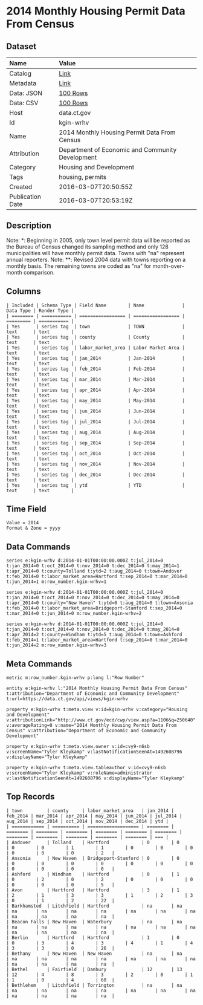 # 2014 Monthly Housing Permit Data From Census

## Dataset

| Name | Value |
| :--- | :---- |
| Catalog | [Link](https://catalog.data.gov/dataset/2014-monthly-housing-permit-data-from-census) |
| Metadata | [Link](https://data.ct.gov/api/views/kgin-wrhv) |
| Data: JSON | [100 Rows](https://data.ct.gov/api/views/kgin-wrhv/rows.json?max_rows=100) |
| Data: CSV | [100 Rows](https://data.ct.gov/api/views/kgin-wrhv/rows.csv?max_rows=100) |
| Host | data.ct.gov |
| Id | kgin-wrhv |
| Name | 2014 Monthly Housing Permit Data From Census |
| Attribution | Department of Economic and Community Development |
| Category | Housing and Development |
| Tags | housing, permits |
| Created | 2016-03-07T20:50:55Z |
| Publication Date | 2016-03-07T20:53:19Z |

## Description

Note: *: Beginning in 2005, only town level permit data will be reported as the Bureau of Census changed its sampling method and only 128 municipalities will have monthly permit data. Towns with "na" represent annual reporters. 
Note: **: Revised 2004 data with towns reporting on a monthly basis. The remaining towns are coded as "na" for month-over-month comparison.

## Columns

```ls
| Included | Schema Type | Field Name        | Name              | Data Type | Render Type |
| ======== | =========== | ================= | ================= | ========= | =========== |
| Yes      | series tag  | town              | TOWN              | text      | text        |
| Yes      | series tag  | county            | County            | text      | text        |
| Yes      | series tag  | labor_market_area | Labor Market Area | text      | text        |
| Yes      | series tag  | jan_2014          | Jan-2014          | text      | text        |
| Yes      | series tag  | feb_2014          | Feb-2014          | text      | text        |
| Yes      | series tag  | mar_2014          | Mar-2014          | text      | text        |
| Yes      | series tag  | apr_2014          | Apr-2014          | text      | text        |
| Yes      | series tag  | may_2014          | May-2014          | text      | text        |
| Yes      | series tag  | jun_2014          | Jun-2014          | text      | text        |
| Yes      | series tag  | jul_2014          | Jul-2014          | text      | text        |
| Yes      | series tag  | aug_2014          | Aug-2014          | text      | text        |
| Yes      | series tag  | sep_2014          | Sep-2014          | text      | text        |
| Yes      | series tag  | oct_2014          | Oct-2014          | text      | text        |
| Yes      | series tag  | nov_2014          | Nov-2014          | text      | text        |
| Yes      | series tag  | dec_2014          | Dec-2014          | text      | text        |
| Yes      | series tag  | ytd               | YTD               | text      | text        |
```

## Time Field

```ls
Value = 2014
Format & Zone = yyyy
```

## Data Commands

```ls
series e:kgin-wrhv d:2014-01-01T00:00:00.000Z t:jul_2014=0 t:jan_2014=0 t:oct_2014=0 t:nov_2014=0 t:dec_2014=0 t:may_2014=1 t:apr_2014=0 t:county=Tolland t:ytd=2 t:aug_2014=0 t:town=Andover t:feb_2014=0 t:labor_market_area=Hartford t:sep_2014=0 t:mar_2014=0 t:jun_2014=1 m:row_number.kgin-wrhv=1

series e:kgin-wrhv d:2014-01-01T00:00:00.000Z t:jul_2014=0 t:jan_2014=0 t:oct_2014=0 t:nov_2014=0 t:dec_2014=0 t:may_2014=0 t:apr_2014=0 t:county="New Haven" t:ytd=0 t:aug_2014=0 t:town=Ansonia t:feb_2014=0 t:labor_market_area=Bridgeport-Stamford t:sep_2014=0 t:mar_2014=0 t:jun_2014=0 m:row_number.kgin-wrhv=2

series e:kgin-wrhv d:2014-01-01T00:00:00.000Z t:jul_2014=0 t:jan_2014=0 t:oct_2014=0 t:nov_2014=0 t:dec_2014=0 t:may_2014=0 t:apr_2014=2 t:county=Windham t:ytd=5 t:aug_2014=0 t:town=Ashford t:feb_2014=1 t:labor_market_area=Hartford t:sep_2014=0 t:mar_2014=0 t:jun_2014=2 m:row_number.kgin-wrhv=3
```

## Meta Commands

```ls
metric m:row_number.kgin-wrhv p:long l:"Row Number"

entity e:kgin-wrhv l:"2014 Monthly Housing Permit Data From Census" t:attribution="Department of Economic and Community Development" t:url=https://data.ct.gov/api/views/kgin-wrhv

property e:kgin-wrhv t:meta.view v:id=kgin-wrhv v:category="Housing and Development" v:attributionLink="http://www.ct.gov/ecd/cwp/view.asp?a=1106&q=250640" v:averageRating=0 v:name="2014 Monthly Housing Permit Data From Census" v:attribution="Department of Economic and Community Development"

property e:kgin-wrhv t:meta.view.owner v:id=cvy9-n6sb v:screenName="Tyler Kleykamp" v:lastNotificationSeenAt=1492608796 v:displayName="Tyler Kleykamp"

property e:kgin-wrhv t:meta.view.tableauthor v:id=cvy9-n6sb v:screenName="Tyler Kleykamp" v:roleName=administrator v:lastNotificationSeenAt=1492608796 v:displayName="Tyler Kleykamp"
```

## Top Records

```ls
| town         | county     | labor_market_area   | jan_2014 | feb_2014 | mar_2014 | apr_2014 | may_2014 | jun_2014 | jul_2014 | aug_2014 | sep_2014 | oct_2014 | nov_2014 | dec_2014 | ytd | 
| ============ | ========== | =================== | ======== | ======== | ======== | ======== | ======== | ======== | ======== | ======== | ======== | ======== | ======== | ======== | === | 
| Andover      | Tolland    | Hartford            | 0        | 0        | 0        | 0        | 1        | 1        | 0        | 0        | 0        | 0        | 0        | 0        | 2   | 
| Ansonia      | New Haven  | Bridgeport-Stamford | 0        | 0        | 0        | 0        | 0        | 0        | 0        | 0        | 0        | 0        | 0        | 0        | 0   | 
| Ashford      | Windham    | Hartford            | 0        | 1        | 0        | 2        | 0        | 2        | 0        | 0        | 0        | 0        | 0        | 0        | 5   | 
| Avon         | Hartford   | Hartford            | 3        | 1        | 2        | 1        | 3        | 3        | 1        | 2        | 3        | 0        | 1        | 2        | 22  | 
| Barkhamsted  | Litchfield | Hartford            | na       | na       | na       | na       | na       | na       | na       | na       | na       | na       | na       | na       | na  | 
| Beacon Falls | New Haven  | Waterbury           | na       | na       | na       | na       | na       | na       | na       | na       | na       | na       | na       | na       | na  | 
| Berlin       | Hartford   | Hartford            | 1        | 0        | 0        | 3        | 4        | 3        | 4        | 1        | 4        | 3        | 3        | 0        | 26  | 
| Bethany      | New Haven  | New Haven           | na       | na       | na       | na       | na       | na       | na       | na       | na       | na       | na       | na       | na  | 
| Bethel       | Fairfield  | Danbury             | 12       | 13       | 12       | 4        | 8        | 3        | 2        | 8        | 1        | 1        | 0        | 4        | 68  | 
| Bethlehem    | Litchfield | Torrington          | na       | na       | na       | na       | na       | na       | na       | na       | na       | na       | na       | na       | na  | 
```